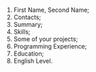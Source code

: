 1. First Name, Second Name;
2. Contacts;
3. Summary;
4. Skills;
5. Some of your projects;
6. Programming Experience;
7. Education;
8. English Level.
